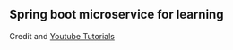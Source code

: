 ## Spring boot microservice for learning

Credit and [Youtube Tutorials](https://www.youtube.com/watch?v=jdeSV0GRvwI)
